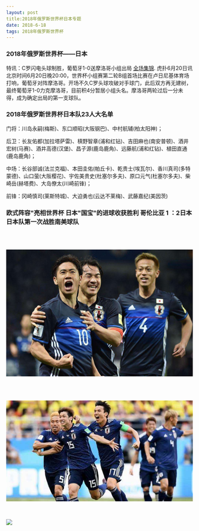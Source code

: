 ```yaml
---
layout: post
title:2018年俄罗斯世界杯日本专题
date: 2018-6-18
tags: 2018年俄罗斯世界杯  
---
```



### 2018年俄罗斯世界杯——日本

特讯：C罗闪电头球制胜，葡萄牙1-0送摩洛哥小组出局 [全场集锦](https://v.youku.com/v_show/id_XMzY3NjUwNDE4MA==.html).
虎扑6月20日讯 北京时间6月20日晚20:00，世界杯小组赛第二轮B组首场比赛在卢日尼基体育场打响，葡萄牙对阵摩洛哥。开场不久C罗头球攻破对手球门，此后双方再无建树，最终葡萄牙1-0力克摩洛哥，目前积4分暂居小组头名。摩洛哥两轮过后一分未得，成为确定出局的第一支球队。
　　

### 2018年俄罗斯世界杯日本队23人大名单

门将：川岛永嗣(梅斯)、东口顺昭(大阪钢巴)、中村航辅(柏太阳神)；

后卫：长友佑都(加拉塔萨雷)、槙野智章(浦和红钻)、吉田麻也(南安普顿)、酒井宏树(马赛)、酒井高德(汉堡)、昌子源(鹿岛鹿角)、远藤航(浦和红钻)、植田直通(鹿岛鹿角)；

中场：长谷部诚(法兰克福)、本田圭佑(帕丘卡)、乾贵士(埃瓦尔)、香川真司(多特蒙德)、山口萤(大阪樱花)、宇佐美贵史(杜塞尔多夫)、原口元气(杜塞尔多夫)、柴崎岳(赫塔费)、大岛僚太(川崎前锋)；

前锋：冈崎慎司(莱斯特城)、大迫勇也(云达不莱梅)、武藤嘉纪(美因茨)

### 欧式阵容"亮相世界杯 日本"国宝"的进球收获胜利 哥伦比亚 1 ：2日本 日本队第一次战胜南美球队

<br />




<br />

![](/images/posts/macTips/6.timg.jpg)

<br />



<br />

![](/images/posts/macTips/11.timg.jpg)

<br />



![](/images/posts/macTips/12.timg.ipg)

               
<br>

         

